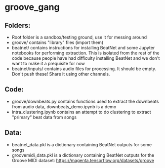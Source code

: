 # groove_gang

## Folders:
* Root folder is a sandbox/testing ground, use it for messing around
* groove/ contains "library" files (import them)
* beatnet/ contains instructions for installing BeatNet and some Jupyter notebooks for performing extraction.  This is isolated from the rest of the code because people have had difficulty installing BeatNet and we don't want to make it a prequisite for now
* beatnet/inputs/ contains audio files for processing.  It should be empty.  Don't push these!  Share it using other channels.

## Code: 
* groove/downbeats.py contains functions used to extract the downbeats from audio data, downbeats_demo.ipynb is a demo
* intra_clustering.ipynb contains an attempt to do clustering to extract "primary" beat data from songs

## Data:
* beatnet_data.pkl is a dictionary containing BeatNet outputs for some songs
* groovemidi_data.pkl is a dictionary containing BeatNet outputs for the Groove MIDI dataset: https://magenta.tensorflow.org/datasets/groove


